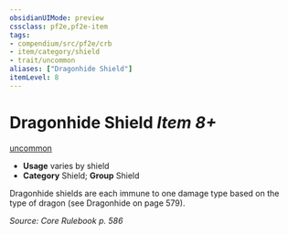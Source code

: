 ```yaml
---
obsidianUIMode: preview
cssclass: pf2e,pf2e-item
tags:
- compendium/src/pf2e/crb
- item/category/shield
- trait/uncommon
aliases: ["Dragonhide Shield"]
itemLevel: 8
---
```

# Dragonhide Shield *Item 8+*  
[uncommon](../../../rules/traits/uncommon.md)  

- **Usage** varies by shield
- **Category** Shield; **Group** Shield 

Dragonhide shields are each immune to one damage type based on the type of dragon (see Dragonhide on page 579).

*Source: Core Rulebook p. 586*